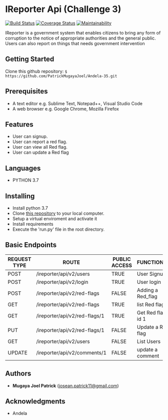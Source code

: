 # IReporter Api (Challenge 3)

[![Build Status](https://travis-ci.org/PatrickMugayaJoel/Level35-C3.svg?branch=develop)](https://travis-ci.org/PatrickMugayaJoel/Level35-C3)
[![Coverage Status](https://coveralls.io/repos/github/PatrickMugayaJoel/Level35-C3/badge.svg?branch=develop)](https://coveralls.io/github/PatrickMugayaJoel/Level35-C3?branch=develop)
[![Maintainability](https://api.codeclimate.com/v1/badges/960b6e3315c5201d1007/maintainability)](https://codeclimate.com/github/PatrickMugayaJoel/Level35-C3/maintainability)

IReporter is a government system that enables citizens to bring any form of corruption to the notice of appropriate authorities and the general public.
Users can also report on things that needs government intervention
    

## Getting Started

Clone this github repository:  `$ https://github.com/PatrickMugayaJoel/Andela-35.git`

## Prerequisites

* A text editor e.g. Sublime Text, Notepad++, Visual Studio Code
* A web browser e.g. Google Chrome, Mozilla Firefox

## Features

* User can signup.
* User can report a red flag.
* User can view all Red flag.
* User can update a Red flag
 
## Languages

* PYTHON 3.7
 
## Installing

* Install python 3.7
* Clone [this repository](https://github.com/PatrickMugayaJoel/Andela-35/tree/develop) to your local computer.
* Setup a virtual enviroment and activate it
* Install requirements
* Execute the 'run.py' file in the root directory.

## Basic Endpoints

| REQUEST TYPE | ROUTE | PUBLIC ACCESS | FUNCTIONALITY |
| ------------- | ----- | ------------- | ------------- |
| POST | /ireporter/api/v2/users | TRUE | User Signup|
| POST | /ireporter/api/v2/login | TRUE | User login|
| POST | /ireporter/api/v2/red-flags | FALSE | Adding a Red_flag |
| GET | /ireporter/api/v2/red-flags | TRUE | list Red flag |
| GET | /ireporter/api/v2/red-flags/1 | TRUE | Get Red flag with id 1 |
| PUT | /ireporter/api/v2/red-flags/1 | FALSE | Update a Red flag |
| GET | /ireporter/api/v2/users | FALSE | List Users |
| UPDATE | /ireporter/api/v2/comments/1 | FALSE | update a comment |


## Authors

* **Mugaya Joel Patrick** (josean.patrick11@gmail.com)
 
## Acknowledgments

* Andela

